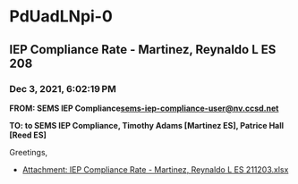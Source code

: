 # PdUadLNpi-0
## IEP Compliance Rate - Martinez, Reynaldo L ES 208
### Dec 3, 2021, 6:02:19 PM
**FROM: SEMS IEP Compliance<sems-iep-compliance-user@nv.ccsd.net>**

**TO: to SEMS IEP Compliance, Timothy Adams [Martinez ES], Patrice Hall [Reed ES]**


Greetings,  





* [Attachment: IEP Compliance Rate - Martinez, Reynaldo L ES 211203.xlsx](PdUadLNpi-0-attachment-1.xlsx)
